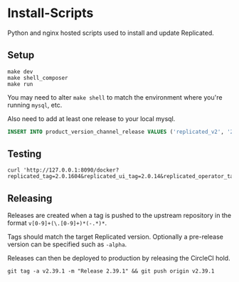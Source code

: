 Install-Scripts
===============

Python and nginx hosted scripts used to install and update Replicated.

## Setup

```
make dev
make shell_composer
make run
```

You may need to alter `make shell` to match the environment where you're running `mysql`, etc.

Also need to add at least one release to your local mysql. 

```sql
INSERT INTO product_version_channel_release VALUES ('replicated_v2', '2.9.3', 'stable', NOW());
```

## Testing

```
curl 'http://127.0.0.1:8090/docker?replicated_tag=2.0.1604&replicated_ui_tag=2.0.14&replicated_operator_tag=2.0.13'
```

## Releasing

Releases are created when a tag is pushed to the upstream repository in the format `v[0-9]+(\.[0-9]+)*(-.*)*`.

Tags should match the target Replicated version. Optionally a pre-release version can be specified such as `-alpha`.

Releases can then be deployed to production by releasing the CircleCI hold.

```
git tag -a v2.39.1 -m "Release 2.39.1" && git push origin v2.39.1
```
